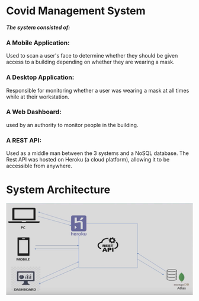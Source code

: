 # Covid Management System
**_The system consisted of:_**
### A Mobile Application: 
Used to scan a user's face to determine whether they should be given access to a building depending on whether they are wearing a mask.
### A Desktop Application: 
Responsible for monitoring whether a user was wearing a mask at all times while at their workstation.
### A Web Dashboard: 
used by an authority to monitor people in the building.
### A REST API: 
Used as a middle man between the 3 systems and a NoSQL database. The Rest API was hosted on Heroku (a cloud platform), allowing it to be accessible from anywhere.

# System Architecture
![System Architecture](https://github.com/TakudzwaMzembegwa/CovidManagement/blob/main/Assets/Images/architecture.jpg)
